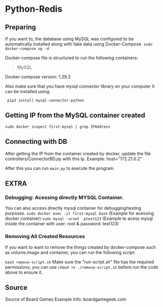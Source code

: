 # Python-Redis

## Preparing
If you want to, the database using MySQL was configured to be automatically installed along with fake data using Docker-Compose.
`sudo docker-compose up -d` 

Docker-compose file is structured to run the following containers:
> MySQL 

Docker-compose version: 1.29.2


Also make sure that you have mysql connector library on your computer
It can be installed using:

` pip3 install mysql-connector-python` 

## Getting IP from the MySQL container created 
`sudo docker inspect first-mysql | grep IPAddress`

## Connecting with DB
After getting the IP from the container created by docker, update the file controllers/ConnectorBD.py with this ip.  Example: host="172.21.0.2"


After this you can run `main.py` to execute the program.

## EXTRA
### Debugging: Acessing directly MYSQL Container.
You can also access directly mysql container for debugging/testing purposes.
`sudo docker exec -it first-mysql bash` (Example for acessing docker container)
`sudo mysql -uroot -ptest123`   (Example to acess mysql inside the container with user: root & password: test123)

### Removing All Created Resources
If you want to want to remove the things created by docker-compose such as volume,image and container, you can run the following script:

`bash remove-script.sh` 
Make sure the "run-script.sh" file has the required permissions, you can use `chmod +x ./remove-script.sh` before run the code above to ensure it.


## Source
Source of Board Games Example Info: boardgamegeek.com